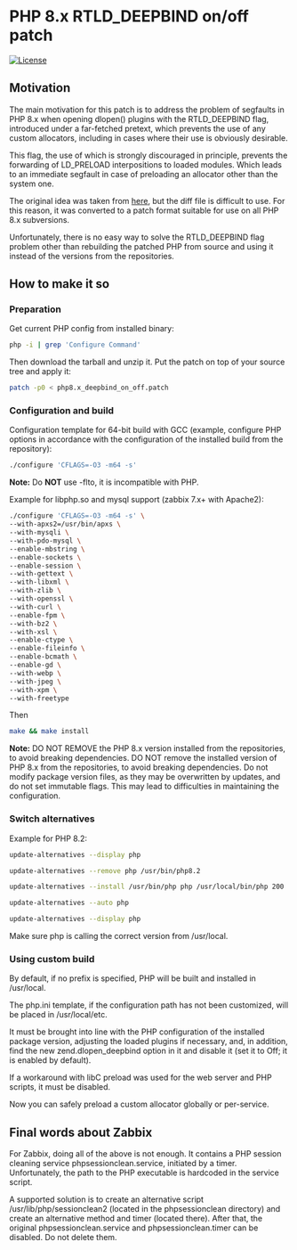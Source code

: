 # PHP 8.x RTLD_DEEPBIND on/off patch
[![License](https://img.shields.io/badge/License-MIT--Clause-blue.svg)](https://github.com/yvoinov/php8.x-deepbind-on-off-patch/blob/main/LICENSE)
## Motivation

The main motivation for this patch is to address the problem of segfaults in PHP 8.x when opening dlopen() plugins with the RTLD_DEEPBIND flag, introduced under a far-fetched pretext, which prevents the use of any custom allocators, including in cases where their use is obviously desirable.

This flag, the use of which is strongly discouraged in principle, prevents the forwarding of LD_PRELOAD interpositions to loaded modules. Which leads to an immediate segfault in case of preloading an allocator other than the system one.

The original idea was taken from [here](https://github.com/php/php-src/issues/10670), but the diff file is difficult to use. For this reason, it was converted to a patch format suitable for use on all PHP 8.x subversions.

Unfortunately, there  is no easy way to solve the RTLD_DEEPBIND flag problem other than rebuilding the patched PHP from source and using it instead of the versions from the repositories.

## How to make it so

### Preparation

Get current PHP config from installed binary:
```sh
php -i | grep 'Configure Command'
```
Then download the tarball and unzip it. Put the patch on top of your source tree and apply it:
```sh
patch -p0 < php8.x_deepbind_on_off.patch
```

### Configuration and build

Configuration template for 64-bit build with GCC (example, configure PHP options in accordance with the configuration of the installed build from the repository):
```sh
./configure 'CFLAGS=-O3 -m64 -s'
```
**Note:** Do **NOT** use -flto, it is incompatible with PHP.

Example for libphp.so and mysql support (zabbix 7.x+ with Apache2):
```sh
./configure 'CFLAGS=-O3 -m64 -s' \
--with-apxs2=/usr/bin/apxs \
--with-mysqli \
--with-pdo-mysql \
--enable-mbstring \
--enable-sockets \
--enable-session \
--with-gettext \
--with-libxml \
--with-zlib \
--with-openssl \
--with-curl \
--enable-fpm \
--with-bz2 \
--with-xsl \
--enable-ctype \
--enable-fileinfo \
--enable-bcmath \
--enable-gd \
--with-webp \
--with-jpeg \
--with-xpm \
--with-freetype
```
Then
```sh
make && make install
```
**Note:** DO NOT REMOVE the PHP 8.x version installed from the repositories, to avoid breaking dependencies. DO NOT remove the installed version of PHP 8.x from the repositories, to avoid breaking dependencies. Do not modify package version files, as they may be overwritten by updates, and do not set immutable flags. This may lead to difficulties in maintaining the configuration.

### Switch alternatives

Example for PHP 8.2:
```sh
update-alternatives --display php
```
```sh
update-alternatives --remove php /usr/bin/php8.2
```
```sh
update-alternatives --install /usr/bin/php php /usr/local/bin/php 200
```
```sh
update-alternatives --auto php
```
```sh
update-alternatives --display php
```
Make sure php is calling the correct version from /usr/local.

### Using custom build

By default, if no prefix is specified, PHP will be built and installed in /usr/local.

The php.ini template, if the configuration path has not been customized, will be placed in /usr/local/etc.

It must be brought into line with the PHP configuration of the installed package version, adjusting the loaded plugins if necessary, and, in addition, find the new zend.dlopen_deepbind option in it and disable it (set it to Off; it is enabled by default).

If a workaround with libC preload was used for the web server and PHP scripts, it must be disabled.

Now you can safely preload a custom allocator globally or per-service.

## Final words about Zabbix

For Zabbix, doing all of the above is not enough. It contains a PHP session cleaning service phpsessionclean.service, initiated by a timer. Unfortunately, the path to the PHP executable is hardcoded in the service script.

A supported solution is to create an alternative script /usr/lib/php/sessionclean2 (located in the phpsessionclean directory) and create an alternative method and timer (located there). After that, the original phpsessionclean.service and phpsessionclean.timer can be disabled. Do not delete them.
